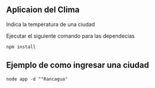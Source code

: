 ## Aplicaion del Clima

Indica la temperatura de una ciudad

Ejecutar el siguiente comando para las dependecias

```
npm install
```

## Ejemplo de como ingresar una ciudad

```
node app -d ""Rancagua"
```
